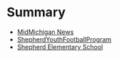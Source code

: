 # Summary

* [MidMichigan News](midmichigan_news.md)
* [ShepherdYouthFootballProgram](shepherdyouthfootballprogram.md)
* [Shepherd Elementary School](shepherdelementaryschool.md)

